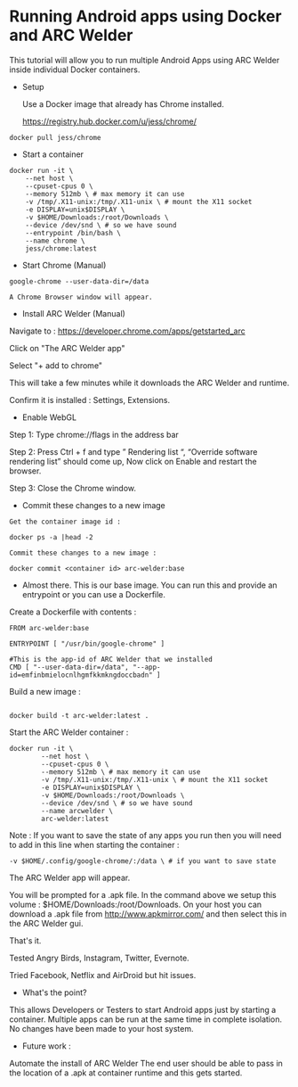 # Running Android apps using Docker and ARC Welder

This tutorial will allow you to run multiple Android Apps using ARC Welder inside individual Docker containers.

 * Setup

   Use a Docker image that already has Chrome installed.

   https://registry.hub.docker.com/u/jess/chrome/

```
docker pull jess/chrome
```

 * Start a container

```
docker run -it \
	--net host \
	--cpuset-cpus 0 \ 
	--memory 512mb \ # max memory it can use
	-v /tmp/.X11-unix:/tmp/.X11-unix \ # mount the X11 socket
	-e DISPLAY=unix$DISPLAY \
	-v $HOME/Downloads:/root/Downloads \
	--device /dev/snd \ # so we have sound
  	--entrypoint /bin/bash \
	--name chrome \
	jess/chrome:latest

```

 * Start Chrome (Manual)

```
google-chrome --user-data-dir=/data

A Chrome Browser window will appear.
```

 * Install ARC Welder (Manual)

Navigate to :
https://developer.chrome.com/apps/getstarted_arc

Click on "The ARC Welder app"

Select "+ add to chrome"

This will take a few minutes while it downloads the ARC Welder and runtime.

Confirm it is installed : Settings, Extensions.

 * Enable WebGL

Step 1: Type chrome://flags in the address bar

Step 2: Press Ctrl + f and type ” Rendering list “, “Override software rendering list” should come up, Now click on Enable and restart the browser.

Step 3: Close the Chrome window.  

 * Commit these changes to a new image

```
Get the container image id : 

docker ps -a |head -2

Commit these changes to a new image :

docker commit <container id> arc-welder:base
```

 * Almost there.  This is our base image.  You can run this and provide an entrypoint or you can use a Dockerfile. 

Create a Dockerfile with contents : 

```
FROM arc-welder:base

ENTRYPOINT [ "/usr/bin/google-chrome" ]

#This is the app-id of ARC Welder that we installed 
CMD [ "--user-data-dir=/data", "--app-id=emfinbmielocnlhgmfkkmkngdoccbadn" ]

```

Build a new image :

```

docker build -t arc-welder:latest .

```

Start the ARC Welder container :

```
docker run -it \
        --net host \
        --cpuset-cpus 0 \
        --memory 512mb \ # max memory it can use
        -v /tmp/.X11-unix:/tmp/.X11-unix \ # mount the X11 socket
        -e DISPLAY=unix$DISPLAY \
        -v $HOME/Downloads:/root/Downloads \
        --device /dev/snd \ # so we have sound
        --name arcwelder \
        arc-welder:latest

```

Note : If you want to save the state of any apps you run then you will need to add in this line when starting the container :

```
-v $HOME/.config/google-chrome/:/data \ # if you want to save state

```
The ARC Welder app will appear.  

You will be prompted for a .apk file.  In the command above we setup this volume : $HOME/Downloads:/root/Downloads.  On your host you can download a .apk file from http://www.apkmirror.com/ and then select this in the ARC Welder gui.

That's it.  

Tested Angry Birds, Instagram, Twitter, Evernote. 

Tried Facebook, Netflix and AirDroid but hit issues. 

 * What's the point? 

This allows Developers or Testers to start Android apps just by starting a container.  Multiple apps can be run at the same time in complete isolation.  No changes have been made to your host system. 

 * Future work :

Automate the install of ARC Welder 
The end user should be able to pass in the location of a .apk at container runtime and this gets started.
